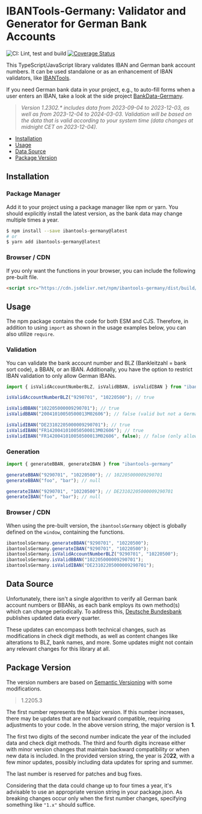 # IBANTools-Germany: Validator and Generator for German Bank Accounts

![CI: Lint, test and build](https://github.com/baumerdev/ibantools-germany/workflows/Lint,%20test%20and%20build/badge.svg?branch=main)
[![Coverage Status](https://coveralls.io/repos/github/baumerdev/ibantools-germany/badge.svg?branch=main)](https://coveralls.io/github/baumerdev/ibantools-germany?branch=main)

This TypeScript/JavaScript library validates IBAN and German bank account
numbers. It can be used standalone or as an enhancement of IBAN validators, like
[IBANTools](https://simplify.github.io/ibantools/).

If you need German bank data in your project, e.g., to auto-fill forms when a
user enters an IBAN, take a look at the side project [BankData-Germany](https://baumerdev.github.io/bankdata-germany/).

> _Version 1.2302.* includes data from 2023-09-04 to 2023-12-03, as well as from 2023-12-04 to 2024-03-03. Validation will be based on the data that is valid according to your system time (data changes at midnight CET on 2023-12-04)._

* [Installation](#installation)
* [Usage](#usage)
* [Data Source](#data-source)
* [Package Version](#package-version)

## Installation

### Package Manager

Add it to your project using a package manager like npm or yarn. You should
explicitly install the latest version, as the bank data may change multiple
times a year.

```sh
$ npm install --save ibantools-germany@latest
# or
$ yarn add ibantools-germany@latest
```

### Browser / CDN

If you only want the functions in your browser, you can include the following
pre-built file.

```html
<script src="https://cdn.jsdelivr.net/npm/ibantools-germany/dist/build/browser.js"></script>
```

## Usage

The npm package contains the code for both ESM and CJS. Therefore, in addition
to using `import` as shown in the usage examples below, you can also utilize
`require`.

### Validation

You can validate the bank account number and BLZ (Bankleitzahl = bank sort
code), a BBAN, or an IBAN. Additionally, you have the option to restrict IBAN
validation to only allow German IBANs.

```javascript
import { isValidAccountNumberBLZ, isValidBBAN, isValidIBAN } from "ibantools-germany"

isValidAccountNumberBLZ("9290701", "10220500"); // true

isValidBBAN("102205000009290701"); // true
isValidBBAN("20041010050500013M02606"); // false (valid but not a German BBAN)

isValidIBAN("DE23102205000009290701"); // true
isValidIBAN("FR1420041010050500013M02606"); // true
isValidIBAN("FR1420041010050500013M02606", false); // false (only allow German IBAN)
```

### Generation

```javascript
import { generateBBAN, generateIBAN } from "ibantools-germany"

generateBBAN("9290701", "10220500"); // 102205000009290701
generateBBAN("foo", "bar"); // null

generateIBAN("9290701", "10220500"); // DE23102205000009290701
generateIBAN("foo", "bar"); // null
```

### Browser / CDN

When using the pre-built version, the `ibantoolsGermany` object is globally
defined on the `window`, containing the functions.

```javascript
ibantoolsGermany.generateBBAN("9290701", "10220500");
ibantoolsGermany.generateIBAN("9290701", "10220500");
ibantoolsGermany.isValidAccountNumberBLZ("9290701", "10220500");
ibantoolsGermany.isValidBBAN("102205000009290701");
ibantoolsGermany.isValidIBAN("DE23102205000009290701");
```

## Data Source

Unfortunately, there isn't a single algorithm to verify all German bank account
numbers or BBANs, as each bank employs its own method(s) which can change
periodically. To address this,
[Deutsche Bundesbank](https://www.bundesbank.de/en/tasks/payment-systems/services/bank-sort-codes/download-bank-sort-codes-626218)
publishes updated data every quarter.

These updates can encompass both technical changes, such as modifications in
check digit methods, as well as content changes like alterations to BLZ, bank
names, and more. Some updates might not contain any relevant changes for this
library at all.

## Package Version

The version numbers are based on [Semantic Versioning](https://semver.org/)
with some modifications.

> 1.2205.3

The first number represents the Major version. If this number increases, there
may be updates that are not backward compatible, requiring adjustments to your
code. In the above version string, the major version is **1**.

The first two digits of the second number indicate the year of the included data
and check digit methods. The third and fourth digits increase either with minor
version changes that maintain backward compatibility or when new data is
included. In the provided version string, the year is 20**22**, with a few minor
updates, possibly including data updates for spring and summer.

The last number is reserved for patches and bug fixes.

Considering that the data could change up to four times a year, it's advisable
to use an appropriate version string in your package.json. As breaking changes
occur only when the first number changes, specifying something like `"1.x"`
should suffice.
